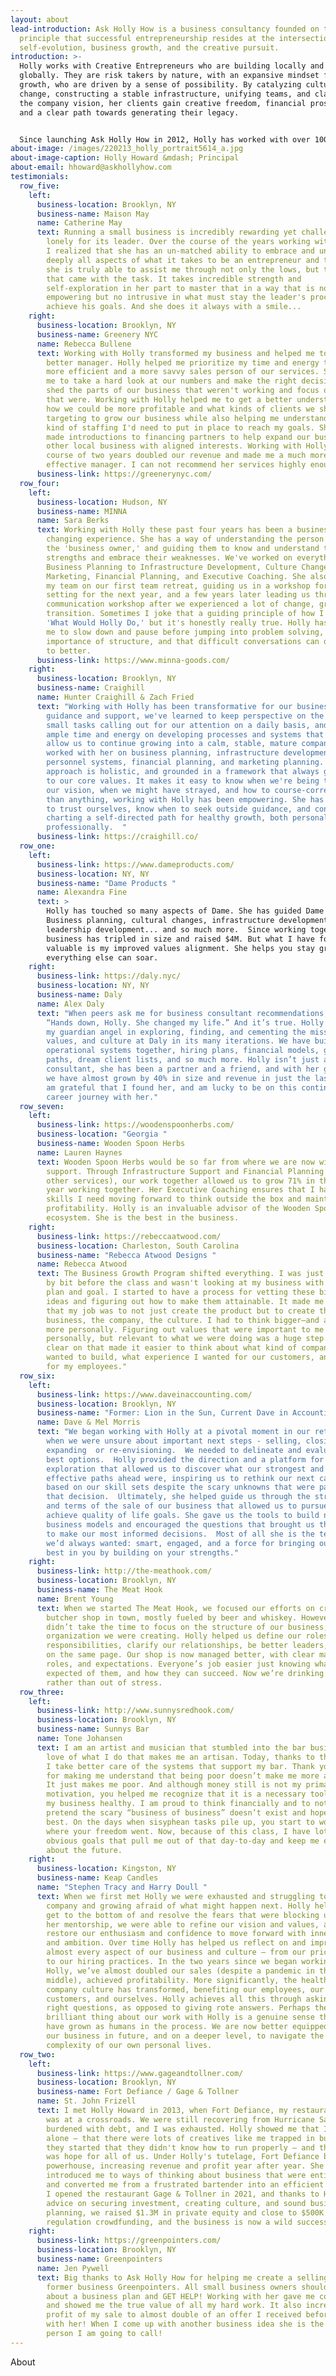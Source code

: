 ```yaml
---
layout: about
lead-introduction: Ask Holly How is a business consultancy founded on the
  principle that successful entrepreneurship resides at the intersection of
  self-evolution, business growth, and the creative pursuit.
introduction: >-
  Holly works with Creative Entrepreneurs who are building locally and growing
  globally. They are risk takers by nature, with an expansive mindset for
  growth, who are driven by a sense of possibility. By catalyzing culture
  change, constructing a stable infrastructure, unifying teams, and clarifying
  the company vision, her clients gain creative freedom, financial prosperity,
  and a clear path towards generating their legacy. 


  Since launching Ask Holly How in 2012, Holly has worked with over 1000 businesses through her private consulting and business growth program. She has a rich background as a professional ballet dancer, music therapist, medical researcher, bassoonist, VP of Operations and Finance, and former Visiting Professor of Business at Pratt Institute. She holds a degree in Music Therapy from Berklee College of Music, A Certificate in Pre-Medical Sciences from Columbia University, and is currently pursuing a Graduate Certificate in Religions of the World at the Harvard Extension. She is at work on her first book. Each of these pursuits has allowed her to shape her approach and philosophy to helping entrepreneurs grow their businesses without sacrificing their souls.
about-image: /images/220213_holly_portrait5614_a.jpg
about-image-caption: Holly Howard &mdash; Principal
about-email: hhoward@askhollyhow.com
testimonials:
  row_five:
    left:
      business-location: Brooklyn, NY
      business-name: Maison May
      name: Catherine May
      text: Running a small business is incredibly rewarding yet challenging and often
        lonely for its leader. Over the course of the years working with Holly,
        I realized that she has an un-matched ability to embrace and understand
        deeply all aspects of what it takes to be an entrepreneur and therefore,
        she is truly able to assist me through not only the lows, but the highs
        that came with the task. It takes incredible strength and
        self-exploration in her part to master that in a way that is not only
        empowering but no intrusive in what must stay the leader's process to
        achieve his goals. And she does it always with a smile...
    right:
      business-location: Brooklyn, NY
      business-name: Greenery NYC
      name: Rebecca Bullene
      text: Working with Holly transformed my business and helped me to become a
        better manager. Holly helped me prioritize my time and energy to become
        more efficient and a more savvy sales person of our services. She helped
        me to take a hard look at our numbers and make the right decisions to
        shed the parts of our business that weren't working and focus on those
        that were. Working with Holly helped me to get a better understanding of
        how we could be more profitable and what kinds of clients we should be
        targeting to grow our business while also helping me understand what
        kind of staffing I'd need to put in place to reach my goals. She also
        made introductions to financing partners to help expand our business and
        other local business with aligned interests. Working with Holly over the
        course of two years doubled our revenue and made me a much more
        effective manager. I can not recommend her services highly enough!
      business-link: https://greenerynyc.com/
  row_four:
    left:
      business-location: Hudson, NY
      business-name: MINNA
      name: Sara Berks
      text: Working with Holly these past four years has been a business and life
        changing experience. She has a way of understanding the person behind
        the 'business owner,' and guiding them to know and understand their own
        strengths and embrace their weaknesses. We've worked on everything from
        Business Planning to Infrastructure Development, Culture Change,
        Marketing, Financial Planning, and Executive Coaching. She also joined
        my team on our first team retreat, guiding us in a workshop for goal
        setting for the next year, and a few years later leading us through a
        communication workshop after we experienced a lot of change, growth, and
        transition. Sometimes I joke that a guiding principle of how I lead is
        'What Would Holly Do,' but it's honestly really true. Holly has taught
        me to slow down and pause before jumping into problem solving, the
        importance of structure, and that difficult conversations can only lead
        to better.
      business-link: https://www.minna-goods.com/
    right:
      business-location: Brooklyn, NY
      business-name: Craighill
      name: Hunter Craighill & Zach Fried
      text: "Working with Holly has been transformative for our business. With her
        guidance and support, we've learned to keep perspective on the countless
        small tasks calling out for our attention on a daily basis, and focus
        ample time and energy on developing processes and systems that will
        allow us to continue growing into a calm, stable, mature company. We've
        worked with her on business planning, infrastructure development,
        personnel systems, financial planning, and marketing planning. Her
        approach is holistic, and grounded in a framework that always goes back
        to our core values. It makes it easy to know when we're being true to
        our vision, when we might have strayed, and how to course-correct. More
        than anything, working with Holly has been empowering. She has set us up
        to trust ourselves, know when to seek outside guidance, and continue
        charting a self-directed path for healthy growth, both personally and
        professionally.  "
      business-link: https://craighill.co/
  row_one:
    left:
      business-link: https://www.dameproducts.com/
      business-location: NY, NY
      business-name: "Dame Products "
      name: Alexandra Fine
      text: >
        Holly has touched so many aspects of Dame. She has guided Dame through
        Business planning, cultural changes, infrastructure development,
        leadership development... and so much more.  Since working together my
        business has tripled in size and raised $4M. But what I have found most
        valuable is my improved values alignment. She helps you stay grounded so
        everything else can soar. 
    right:
      business-link: https://daly.nyc/
      business-location: NY, NY
      business-name: Daly
      name: Alex Daly
      text: "When peers ask me for business consultant recommendations, I tell them:
        “Hands down, Holly. She changed my life.” And it’s true. Holly has been
        my guardian angel in exploring, finding, and cementing the mission,
        values, and culture at Daly in its many iterations. We have built
        operational systems together, hiring plans, financial models, growth
        paths, dream client lists, and so much more. Holly isn’t just a
        consultant, she has been a partner and a friend, and with her guidance,
        we have almost grown by 40% in size and revenue in just the last year. I
        am grateful that I found her, and am lucky to be on this continued
        career journey with her."
  row_seven:
    left:
      business-link: https://woodenspoonherbs.com/
      business-location: "Georgia "
      business-name: Wooden Spoon Herbs
      name: Lauren Haynes
      text: Wooden Spoon Herbs would be so far from where we are now without Holly's
        support. Through Infrastructure Support and Financial Planning (among
        other services), our work together allowed us to grow 71% in the first
        year working together. Her Executive Coaching ensures that I have the
        skills I need moving forward to think outside the box and maintain
        profitability. Holly is an invaluable advisor of the Wooden Spoon
        ecosystem. She is the best in the business.
    right:
      business-link: https://rebeccaatwood.com/
      business-location: Charleston, South Carolina
      business-name: "Rebecca Atwood Designs "
      name: Rebecca Atwood
      text: The Business Growth Program shifted everything. I was just going along bit
        by bit before the class and wasn't looking at my business with a bigger
        plan and goal. I started to have a process for vetting these bigger
        ideas and figuring out how to make them attainable. It made me realize
        that my job was to not just create the product but to create the
        business, the company, the culture. I had to think bigger—and actually
        more personally. Figuring out values that were important to me
        personally, but relevant to what we were doing was a huge step. Getting
        clear on that made it easier to think about what kind of company I
        wanted to build, what experience I wanted for our customers, and also
        for my employees."
  row_six:
    left:
      business-link: https://www.daveinaccounting.com/
      business-location: Brooklyn, NY
      business-name: "Former: Lion in the Sun, Current Dave in Accounting "
      name: Dave & Mel Morris
      text: "We began working with Holly at a pivotal moment in our retail business
        when we were unsure about important next steps - selling, closing,
        expanding  or re-envisioning.  We needed to delineate and evaluate our
        best options.  Holly provided the direction and a platform for
        exploration that allowed us to discover what our strongest and most
        effective paths ahead were, inspiring us to rethink our next careers
        based on our skill sets despite the scary unknowns that were part of
        that decision.  Ultimately, she helped guide us through the structure
        and terms of the sale of our business that allowed us to pursue and
        achieve quality of life goals. She gave us the tools to build new
        business models and encouraged the questions that brought us the clarity
        to make our most informed decisions.  Most of all she is the team member
        we’d always wanted: smart, engaged, and a force for bringing out the
        best in you by building on your strengths."
    right:
      business-link: http://the-meathook.com/
      business-location: Brooklyn, NY
      business-name: The Meat Hook
      name: Brent Young
      text: When we started The Meat Hook, we focused our efforts on creating the best
        butcher shop in town, mostly fueled by beer and whiskey. However, we
        didn’t take the time to focus on the structure of our business, and the
        organization we were creating. Holly helped us define our roles and
        responsibilities, clarify our relationships, be better leaders, and get
        on the same page. Our shop is now managed better, with clear managerial
        roles, and expectations. Everyone’s job easier just knowing what is
        expected of them, and how they can succeed. Now we’re drinking to relax,
        rather than out of stress.
  row_three:
    left:
      business-link: http://www.sunnysredhook.com/
      business-location: Brooklyn, NY
      business-name: Sunnys Bar
      name: Tone Johansen
      text: I am an artist and musician that stumbled into the bar business. It is the
        love of what I do that makes me an artisan. Today, thanks to this class,
        I take better care of the systems that support my bar. Thank you, Holly,
        for making me understand that being poor doesn’t make me more authentic.
        It just makes me poor. And although money still is not my primary
        motivation, you helped me recognize that it is a necessary tool to keep
        my business healthy. I am proud to think financially and to not just
        pretend the scary “business of business” doesn’t exist and hope for the
        best. On the days when sisyphean tasks pile up, you start to wonder
        where your freedom went. Now, because of this class, I have lots of
        obvious goals that pull me out of that day-to-day and keep me excited
        about the future.
    right:
      business-location: Kingston, NY
      business-name: Keap Candles
      name: "Stephen Tracy and Harry Doull "
      text: When we first met Holly we were exhausted and struggling to grow our
        company and growing afraid of what might happen next. Holly helped us
        get to the bottom of and resolve the fears that were blocking us. With
        her mentorship, we were able to refine our vision and values, and
        restore our enthusiasm and confidence to move forward with inner clarity
        and ambition. Over time Holly has helped us reflect on and improve
        almost every aspect of our business and culture — from our pricing model
        to our hiring practices. In the two years since we began working with
        Holly, we’ve almost doubled our sales (despite a pandemic in the
        middle), achieved profitability. More significantly, the health of our
        company culture has transformed, benefiting our employees, our
        customers, and ourselves. Holly achieves all this through asking the
        right questions, as opposed to giving rote answers. Perhaps the most
        brilliant thing about our work with Holly is a genuine sense that we
        have grown as humans in the process. We are now better equipped to run
        our business in future, and on a deeper level, to navigate the
        complexity of our own personal lives.
  row_two:
    left:
      business-link: https://www.gageandtollner.com/
      business-location: Brooklyn, NY
      business-name: Fort Defiance / Gage & Tollner
      name: St. John Frizell
      text: I met Holly Howard in 2013, when Fort Defiance, my restaurant in Brooklyn,
        was at a crossroads. We were still recovering from Hurricane Sandy,
        burdened with debt, and I was exhausted. Holly showed me that I wasn't
        alone — that there were lots of creatives like me trapped in businesses
        they started that they didn't know how to run properly — and that there
        was hope for all of us. Under Holly's tutelage, Fort Defiance became a
        powerhouse, increasing revenue and profit year after year. She
        introduced me to ways of thinking about business that were entirely new,
        and converted me from a frustrated bartender into an efficient operator.
        I opened the restaurant Gage & Tollner in 2021, and thanks to Holly's
        advice on securing investment, creating culture, and sound business
        planning, we raised $1.3M in private equity and close to $500K in
        regulation crowdfunding, and the business is now a wild success.
    right:
      business-link: https://greenpointers.com/
      business-location: Brooklyn, NY
      business-name: Greenpointers
      name: Jen Pywell
      text: Big thanks to Ask Holly How for helping me create a selling plan for my
        former business Greenpointers. All small business owners should think
        about a business plan and GET HELP! Working with her gave me confidence
        and showed me the true value of all my hard work. It also increased the
        profit of my sale to almost double of an offer I received before working
        with her! When I come up with another business idea she is the first
        person I am going to call!
---
```

About


